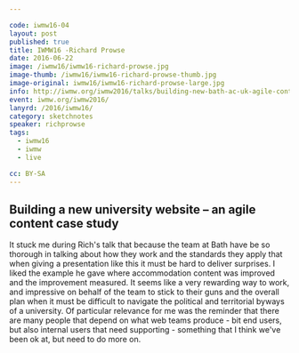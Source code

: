 ```yaml
---

code: iwmw16-04
layout: post
published: true
title: IWMW16 -Richard Prowse 
date: 2016-06-22
image: /iwmw16/iwmw16-richard-prowse.jpg
image-thumb: /iwmw16/iwmw16-richard-prowse-thumb.jpg
image-original: iwmw16/iwmw16-richard-prowse-large.jpg
info: http://iwmw.org/iwmw2016/talks/building-new-bath-ac-uk-agile-content-case-study/
event: iwmw.org/iwmw2016/
lanyrd: /2016/iwmw16/
category: sketchnotes
speaker: richprowse
tags:
  - iwmw16
  - iwmw
  - live

cc: BY-SA
---
```



## Building a new university website – an agile content case study ##

It stuck me during Rich's talk that because the team at Bath have be so thorough in talking about how they work and the standards they apply that when giving a presentation like this it must be hard to deliver surprises. I liked the  example he gave where accommodation content was improved and the improvement measured. It seems like a very rewarding way to work, and impressive on behalf of the team to stick to their guns and the overall plan when it must be difficult to navigate the political and territorial byways of a university.  Of particular relevance for me was the reminder that there are many people that depend on what web teams produce - bit end users, but also internal users that need supporting - something that I think we've been ok at, but need to do more on.
